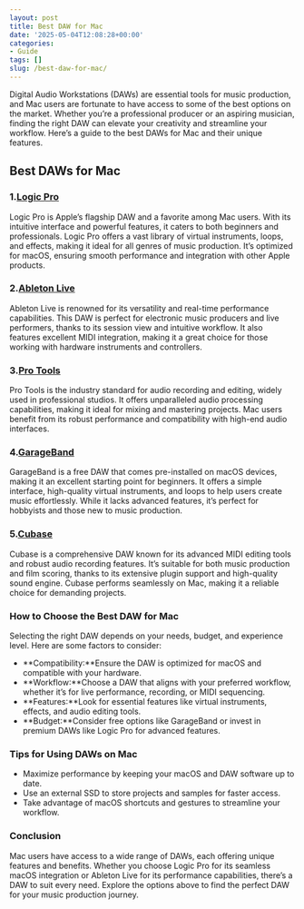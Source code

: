 ```yaml
---
layout: post
title: Best DAW for Mac
date: '2025-05-04T12:08:28+00:00'
categories:
- Guide
tags: []
slug: /best-daw-for-mac/
---
```


Digital Audio Workstations (DAWs) are essential tools for music production, and Mac users are fortunate to have access to some of the best options on the market. Whether you’re a professional producer or an aspiring musician, finding the right DAW can elevate your creativity and streamline your workflow. Here’s a guide to the best DAWs for Mac and their unique features.
## Best DAWs for Mac
### 1.[Logic Pro](https://www.amazon.com/dp/B00X8AUYMA?tag=p-policy-20)
Logic Pro is Apple’s flagship DAW and a favorite among Mac users. With its intuitive interface and powerful features, it caters to both beginners and professionals. Logic Pro offers a vast library of virtual instruments, loops, and effects, making it ideal for all genres of music production.
It’s optimized for macOS, ensuring smooth performance and integration with other Apple products.
### 2.[Ableton Live](https://www.amazon.com/dp/B08DLHK9DB?tag=p-policy-20)
Ableton Live is renowned for its versatility and real-time performance capabilities. This DAW is perfect for electronic music producers and live performers, thanks to its session view and intuitive workflow.
It also features excellent MIDI integration, making it a great choice for those working with hardware instruments and controllers.
### 3.[Pro Tools](https://www.amazon.com/dp/B074G5QJ38?tag=p-policy-20)
Pro Tools is the industry standard for audio recording and editing, widely used in professional studios. It offers unparalleled audio processing capabilities, making it ideal for mixing and mastering projects.
Mac users benefit from its robust performance and compatibility with high-end audio interfaces.
### 4.[GarageBand](https://www.amazon.com/dp/B07XDZR5HJ?tag=p-policy-20)
GarageBand is a free DAW that comes pre-installed on macOS devices, making it an excellent starting point for beginners. It offers a simple interface, high-quality virtual instruments, and loops to help users create music effortlessly.
While it lacks advanced features, it’s perfect for hobbyists and those new to music production.
### 5.[Cubase](https://www.amazon.com/dp/B085KHJMTL?tag=p-policy-20)
Cubase is a comprehensive DAW known for its advanced MIDI editing tools and robust audio recording features. It’s suitable for both music production and film scoring, thanks to its extensive plugin support and high-quality sound engine.
Cubase performs seamlessly on Mac, making it a reliable choice for demanding projects.
### How to Choose the Best DAW for Mac
Selecting the right DAW depends on your needs, budget, and experience level. Here are some factors to consider:
- **Compatibility:**Ensure the DAW is optimized for macOS and compatible with your hardware.
- **Workflow:**Choose a DAW that aligns with your preferred workflow, whether it’s for live performance, recording, or MIDI sequencing.
- **Features:**Look for essential features like virtual instruments, effects, and audio editing tools.
- **Budget:**Consider free options like GarageBand or invest in premium DAWs like Logic Pro for advanced features.
### Tips for Using DAWs on Mac
- Maximize performance by keeping your macOS and DAW software up to date.
- Use an external SSD to store projects and samples for faster access.
- Take advantage of macOS shortcuts and gestures to streamline your workflow.
### Conclusion
Mac users have access to a wide range of DAWs, each offering unique features and benefits. Whether you choose Logic Pro for its seamless macOS integration or Ableton Live for its performance capabilities, there’s a DAW to suit every need. Explore the options above to find the perfect DAW for your music production journey.
